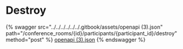 # Destroy

{% swagger src="../../../../../../.gitbook/assets/openapi (3).json" path="/conference_rooms/{id}/participants/{participant_id}/destroy" method="post" %}
[openapi (3).json](<../../../../../../.gitbook/assets/openapi (3).json>)
{% endswagger %}
